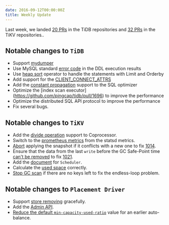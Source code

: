 ```yaml
---
date: 2016-09-12T00:00:00Z
title: Weekly Update
---
```


Last week, we landed [20 PRs](https://github.com/pingcap/tidb/pulls?utf8=%E2%9C%93&q=is%3Apr%20is%3Amerged%20merged%3A2016-09-05..2016-09-11%20) in the TiDB repositories and [32 PRs](https://github.com/search?utf8=%E2%9C%93&q=repo%3Apingcap%2Ftikv+repo%3Apingcap%2Fpd+is%3Apr+is%3Amerged+merged%3A2016-09-05..2016-09-11&type=Issues&ref=searchresults) in the TiKV repositories..

## Notable changes to `TiDB`

+ Support [mydumper](https://launchpad.net/mydumper)
+ Use MySQL standard [error code](https://github.com/pingcap/tidb/pull/1700) in the DDL execution results
+ Use [heap sort](https://github.com/pingcap/tidb/pull/1697) operator to handle the statements with Limit and Orderby
+ Add support for the [CLIENT\_CONNECT\_ATTRS](https://github.com/pingcap/tidb/pull/1684)
+ Add the [constant propagation](https://github.com/pingcap/tidb/pull/1652) support to the SQL optimizer
+ Optimize the [index scan executor] (https://github.com/pingcap/tidb/pull/1696) to improve the performance
+ Optimize the distributed SQL API protocol to improve the performance
+ Fix several bugs.

## Notable changes to `TiKV`

+ Add the [divide operation](https://github.com/pingcap/tikv/pull/1009) support to Coprocessor.
+ Switch to the [prometheus metrics](https://github.com/pingcap/tikv/pull/1017) from the statsd metrics. 
+ [Abort](https://github.com/pingcap/tikv/pull/1020) applying the snapshot if it conflicts with a new one to fix [1014](https://github.com/pingcap/tikv/issues/1014).
+ Ensure that the data from the last `write` before the GC Safe-Point time [can't be removed](https://github.com/pingcap/tikv/pull/1022) to fix [1021](https://github.com/pingcap/tikv/issues/1021).
+ Add the [document](https://github.com/pingcap/tikv/pull/1023) for `Scheduler`.
+ Calculate the [used space](https://github.com/pingcap/tikv/pull/1026) correctly.
+ [Stop GC scan](https://github.com/pingcap/tikv/pull/1036) if there are no keys left to fix the endless-loop problem.

## Notable changes to `Placement Driver`

+ Support [store removing](https://github.com/pingcap/pd/pull/306) gracefully.
+ Add the [Admin API](https://github.com/pingcap/pd/pull/308).
+ [Reduce the default `min-capacity-used-ratio`](https://github.com/pingcap/pd/pull/314) value for an earlier auto-balance.
